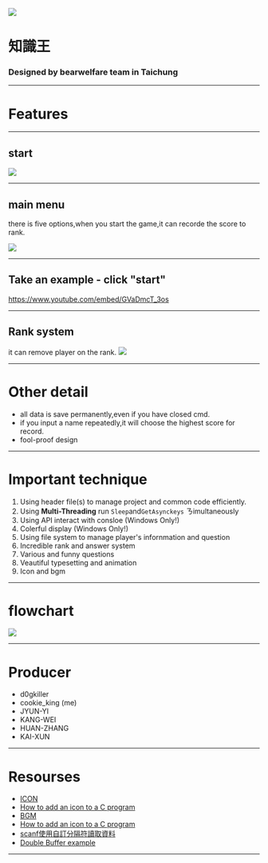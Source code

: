 
![](https://i.imgur.com/BzP0zmc.png)
# 知識王
### Designed by bearwelfare team in Taichung

---

# Features

----

## start 
![](https://i.imgur.com/3i5tWVV.png)


----

## main menu
there is five options,when you start the game,it can recorde the score to rank.

![](https://i.imgur.com/1HexE2v.png)

----

## Take an example - click "start"
https://www.youtube.com/embed/GVaDmcT_3os

----

## Rank system
it can remove player on the rank.
![](https://i.imgur.com/xNf20K1.png)


----

# Other detail
* all data is save permanently,even if you have closed cmd.
* if you input a name repeatedly,it will choose the highest score for record.
* fool-proof design
---

# Important technique


1. Using header file(s) to manage project and common code efficiently.
2. Using **Multi-Threading** run `Sleep`and`GetAsynckeys` ㄋimultaneously
3. Using API interact with consloe (Windows Only!)
4. Colerful display (Windows Only!)
5. Using file system to manage player's infornmation and question
6. Incredible rank and answer system
7. Various and funny questions
8. Veautiful typesetting and animation
9. Icon and bgm


---

# flowchart

[![](https://i.imgur.com/m2kXCPs.png)](https://drive.google.com/file/d/1Cc4vVd9R3AKB2EQQL_FKnsKlNlRbn-ZE/view?usp=sharing)

---

# Producer
* d0gkiller 
* cookie_king (me)
* JYUN-YI
* KANG-WEI
* HUAN-ZHANG
* KAI-XUN


---

# Resourses

* [ICON](https://www.flaticon.com)
* [How to add an icon to a C program](https://stackoverflow.com/questions/49164595/codeblocks-how-to-add-an-icon-to-a-c-program/49164596#49164596)
* [BGM](https://www.youtube.com/watch?v=sSXOuCbUnEA)
* [How to add an icon to a C program](https://www.youtube.com/watch?v=YfHquRENMUI)
* [scanf使用自訂分隔符讀取資料](https://blog.csdn.net/huntinux/article/details/8302402)
* [Double Buffer example](https://gist.github.com/enghqii/c8711c5f04d3f3d2f8f2)


---
